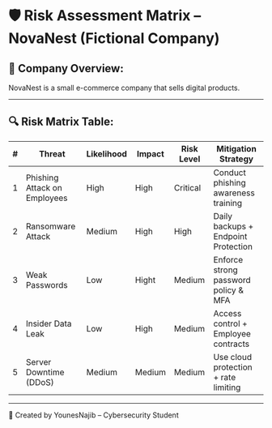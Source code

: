 # 🛡️ Risk Assessment Matrix – NovaNest (Fictional Company)

## 🏢 Company Overview:
NovaNest is a small e-commerce company that sells digital products.

---

## 🔍 Risk Matrix Table:

| # | Threat                         | Likelihood | Impact | Risk Level | Mitigation Strategy                      |
|---|--------------------------------|------------|--------|------------|------------------------------------------|
| 1 | Phishing Attack on Employees   | High       | High   | Critical   | Conduct phishing awareness training      |
| 2 | Ransomware Attack              | Medium     | High   | High       | Daily backups + Endpoint Protection      |
| 3 | Weak Passwords                 | Low        | Hight  | Medium     | Enforce strong password policy & MFA     |
| 4 | Insider Data Leak              | Low        | High   | Medium     | Access control + Employee contracts      |
| 5 | Server Downtime (DDoS)         | Medium     | Medium | Medium     | Use cloud protection + rate limiting     |

---

📄 Created by YounesNajib – Cybersecurity Student
